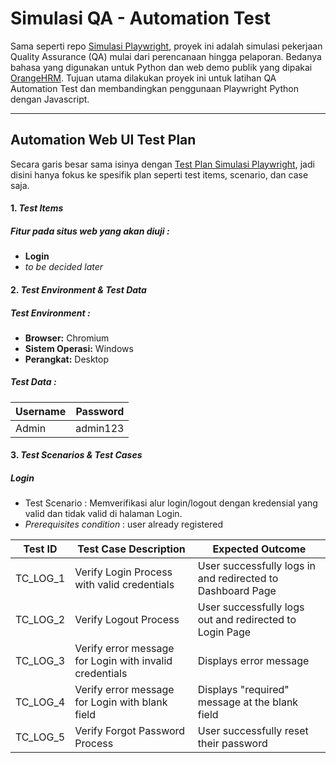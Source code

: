 # **Simulasi QA - Automation Test**
Sama seperti repo [Simulasi Playwright](https://github.com/KarimahAzzuhdu/Simulasi_Playwright), proyek ini adalah simulasi pekerjaan Quality Assurance (QA) mulai dari perencanaan hingga pelaporan. Bedanya bahasa yang digunakan untuk Python dan web demo publik yang dipakai [OrangeHRM](https://opensource-demo.orangehrmlive.com/web/index.php/auth/login). Tujuan utama dilakukan proyek ini untuk latihan QA Automation Test dan membandingkan penggunaan Playwright Python dengan Javascript.

---

## **Automation Web UI Test Plan**

Secara garis besar sama isinya dengan [Test Plan Simulasi Playwright](https://github.com/KarimahAzzuhdu/Simulasi_Playwright/blob/main/README.md), jadi disini hanya fokus ke spesifik plan seperti test items, scenario, dan case saja.

#### **1. *Test Items***
##### Fitur pada situs web yang akan diuji :
- **Login**
- *to be decided later*

#### **2. *Test Environment & Test Data***
##### Test Environment :
   - **Browser:** Chromium
   - **Sistem Operasi:** Windows
   - **Perangkat:** Desktop
##### Test Data :
| Username | Password |
|----------|----------|
| Admin    | admin123|

#### **3. *Test Scenarios & Test Cases***
##### **Login**
- Test Scenario : Memverifikasi alur login/logout dengan kredensial yang valid dan tidak valid di halaman Login.
- *Prerequisites condition* : user already registered

| Test ID  | Test Case Description | Expected Outcome |
|----------|-----------------------|------------------|
| TC_LOG_1 | Verify Login Process with valid credentials | User successfully logs in and redirected to Dashboard Page |
| TC_LOG_2 | Verify Logout Process | User successfully logs out and redirected to Login Page |
| TC_LOG_3 | Verify error message for Login with invalid credentials | Displays error message |
| TC_LOG_4 | Verify error message for Login with blank field | Displays "required" message at the blank field |
| TC_LOG_5 | Verify Forgot Password Process | User successfully reset their password |